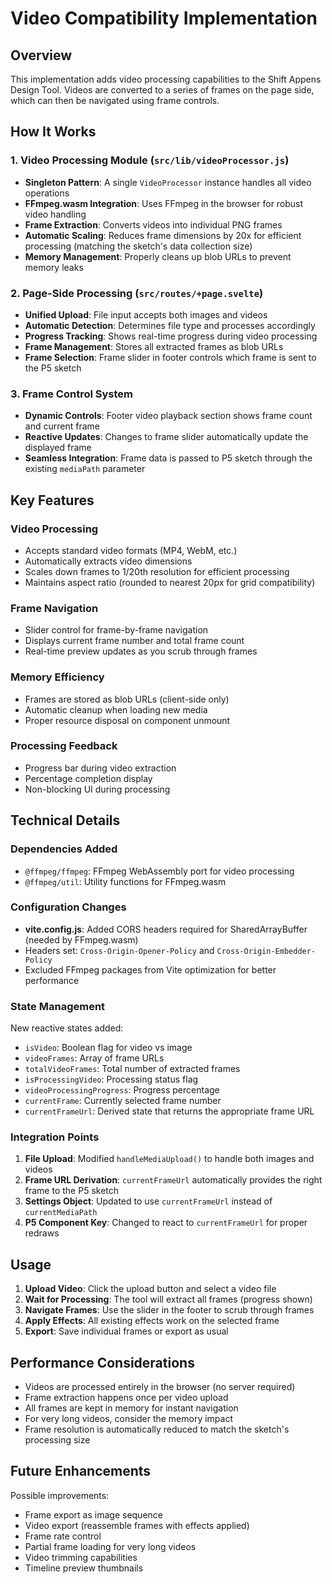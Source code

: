 # Video Compatibility Implementation

## Overview
This implementation adds video processing capabilities to the Shift Appens Design Tool. Videos are converted to a series of frames on the page side, which can then be navigated using frame controls.

## How It Works

### 1. Video Processing Module (`src/lib/videoProcessor.js`)
- **Singleton Pattern**: A single `VideoProcessor` instance handles all video operations
- **FFmpeg.wasm Integration**: Uses FFmpeg in the browser for robust video handling
- **Frame Extraction**: Converts videos into individual PNG frames
- **Automatic Scaling**: Reduces frame dimensions by 20x for efficient processing (matching the sketch's data collection size)
- **Memory Management**: Properly cleans up blob URLs to prevent memory leaks

### 2. Page-Side Processing (`src/routes/+page.svelte`)
- **Unified Upload**: File input accepts both images and videos
- **Automatic Detection**: Determines file type and processes accordingly
- **Progress Tracking**: Shows real-time progress during video processing
- **Frame Management**: Stores all extracted frames as blob URLs
- **Frame Selection**: Frame slider in footer controls which frame is sent to the P5 sketch

### 3. Frame Control System
- **Dynamic Controls**: Footer video playback section shows frame count and current frame
- **Reactive Updates**: Changes to frame slider automatically update the displayed frame
- **Seamless Integration**: Frame data is passed to P5 sketch through the existing `mediaPath` parameter

## Key Features

### Video Processing
- Accepts standard video formats (MP4, WebM, etc.)
- Automatically extracts video dimensions
- Scales down frames to 1/20th resolution for efficient processing
- Maintains aspect ratio (rounded to nearest 20px for grid compatibility)

### Frame Navigation
- Slider control for frame-by-frame navigation
- Displays current frame number and total frame count
- Real-time preview updates as you scrub through frames

### Memory Efficiency
- Frames are stored as blob URLs (client-side only)
- Automatic cleanup when loading new media
- Proper resource disposal on component unmount

### Processing Feedback
- Progress bar during video extraction
- Percentage completion display
- Non-blocking UI during processing

## Technical Details

### Dependencies Added
- `@ffmpeg/ffmpeg`: FFmpeg WebAssembly port for video processing
- `@ffmpeg/util`: Utility functions for FFmpeg.wasm

### Configuration Changes
- **vite.config.js**: Added CORS headers required for SharedArrayBuffer (needed by FFmpeg.wasm)
- Headers set: `Cross-Origin-Opener-Policy` and `Cross-Origin-Embedder-Policy`
- Excluded FFmpeg packages from Vite optimization for better performance

### State Management
New reactive states added:
- `isVideo`: Boolean flag for video vs image
- `videoFrames`: Array of frame URLs
- `totalVideoFrames`: Total number of extracted frames
- `isProcessingVideo`: Processing status flag
- `videoProcessingProgress`: Progress percentage
- `currentFrame`: Currently selected frame number
- `currentFrameUrl`: Derived state that returns the appropriate frame URL

### Integration Points
1. **File Upload**: Modified `handleMediaUpload()` to handle both images and videos
2. **Frame URL Derivation**: `currentFrameUrl` automatically provides the right frame to the P5 sketch
3. **Settings Object**: Updated to use `currentFrameUrl` instead of `currentMediaPath`
4. **P5 Component Key**: Changed to react to `currentFrameUrl` for proper redraws

## Usage

1. **Upload Video**: Click the upload button and select a video file
2. **Wait for Processing**: The tool will extract all frames (progress shown)
3. **Navigate Frames**: Use the slider in the footer to scrub through frames
4. **Apply Effects**: All existing effects work on the selected frame
5. **Export**: Save individual frames or export as usual

## Performance Considerations

- Videos are processed entirely in the browser (no server required)
- Frame extraction happens once per video upload
- All frames are kept in memory for instant navigation
- For very long videos, consider the memory impact
- Frame resolution is automatically reduced to match the sketch's processing size

## Future Enhancements

Possible improvements:
- Frame export as image sequence
- Video export (reassemble frames with effects applied)
- Frame rate control
- Partial frame loading for very long videos
- Video trimming capabilities
- Timeline preview thumbnails
